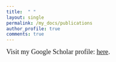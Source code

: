 ```yaml
---
title:  " "
layout: single
permalink: /my_docs/publications
author_profile: true
comments: true
---
```


<font face="times" size="4">
Visit my Google Scholar profile: <a href="https://scholar.google.com/citations?user=KbSrv50AAAAJ&hl=en" target="_blank">here</a>.
</font>
